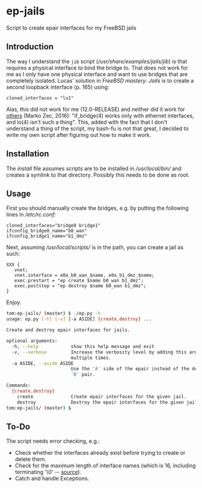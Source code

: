 # ep-jails
Script to create epair interfaces for my FreeBSD jails

## Introduction

The way I understand the `jib` script (_/usr/share/examples/jails/jib_) is that requires a physical interface to bind the bridge to.
That does not work for me as I only have one physical interface and want to use bridges that are completely isolated.
Lucas' solution in _FreeBSD mastery: Jails_ is to create a second loopback interface (p. 165) using:

```properties
cloned_interfaces = "lo1"
```

Alas, this did not work for me (12.0-RELEASE) and neither did it work for [others][1] (Marko Zec, 2016): "if_bridge(4) works only with ethernet interfaces, and lo(4) isn't such a thing".
This, added with the fact that I don't understand a thing of the script, my bash-fu is not that great, I decided to write my own script after figuring out how to make it work.

  [1]: https://lists.freebsd.org/pipermail/freebsd-net/2016-June/045640.html

## Installation

The _install_ file assumes scripts are to be installed in _/usr/local/bin/_ and creates a symlink to that directory.
Possibly this needs to be done as root.

## Usage

First you should manually create the bridges, e.g. by putting the following lines in _/etc/rc.conf_:

```properties
cloned_interfaces="bridge0 bridge1"
ifconfig_bridge0_name="b0_wan"
ifconfig_bridge1_name="b1_dmz"
```

Next, assuming _/usr/local/scripts/_ is in the path, you can create a jail as such:

```properties
XXX {
   vnet;
   vnet.interface = e0a_b0_wan_$name, e0a_b1_dmz_$name;
   exec.prestart = "ep create $name b0_wan b1_dmz";
   exec.poststop = "ep destroy $name b0_wan b1_dmz";
}
```

Enjoy.

```bash
tom:ep-jails/ (master) $ ./ep.py -h
usage: ep.py [-h] [-v] [-a ASIDE] {create,destroy} ...

Create and destroy epair interfaces for jails.

optional arguments:
  -h, --help            show this help message and exit
  -v, --verbose         Increase the verbosity level by adding this argument
                        multiple times.
  -a ASIDE, --aside ASIDE
                        Use the 'A' side of the epair instead of the default
                        'B' pair.

Commands:
  {create,destroy}
    create              Create epair interfaces for the given jail.
    destroy             Destroy the epair interfaces for the given jail.
tom:ep-jails/ (master) $
```

## To-Do

The script needs error checking, e.g.:

  - Check whether the interfaces already exist before trying to create or delete them.
  - Check for the maximum length of interface names (which is 16, including terminating '\0' -- [source][2]).
  - Catch and handle Exceptions.

  [2]: https://github.com/freebsd/freebsd/blob/master/sys/net/if.h
